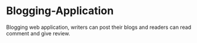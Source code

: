 # Blogging-Application
Blogging web application, writers can post their blogs and readers can read comment and give review.
